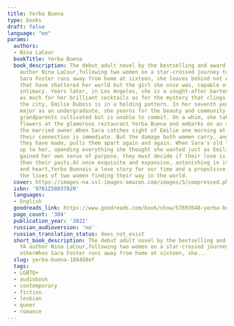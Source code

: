 ```yaml
---
title: Yerba Buena
type: books
draft: false
language: "en"
params:
  authors:
  - Nina LaCour
  bookTitle: Yerba Buena
  book_description: The debut adult novel by the bestselling and award-winning YA
    author Nina LaCour,following two women on a star-crossed journey toward each otherWhen
    Sara Foster runs away from home at sixteen, she leaves behind not only the losses
    that have shattered her world but the girl she once was, capable of trust and
    intimacy. Years later, in Los Angeles, she is a sought-after bartender, renowned
    as much for her brilliant cocktails as for the mystery that clings to her. Across
    the city, Emilie Dubois is in a holding pattern. In her seventh year and fifth
    major as an undergraduate, she yearns for the beauty and community her Creole
    grandparents cultivated but is unable to commit. On a whim, she takes a job arranging
    flowers at the glamorous restaurant Yerba Buena and embarks on an affair with
    the married owner.When Sara catches sight of Emilie one morning at Yerba Buena,
    their connection is immediate. But the damage both women carry, and the choices
    they have made, pulls them apart again and again. When Sara's old life catches
    up to her, upending everything she thought she wanted just as Emilie has finally
    gained her own sense of purpose, they must decide if their love is more powerful
    than their pasts.At once exquisite and expansive, astonishing in its humanity
    and heart,Yerba Buenais a love story for our time and a propulsive journey through
    the lives of two women finding their way in the world.
  cover: https://images-na.ssl-images-amazon.com/images/S/compressed.photo.goodreads.com/books/1621454145i/57693648.jpg
  isbn: '9781250837820'
  languages:
  - English
  goodreads_link: https://www.goodreads.com/book/show/57693648-yerba-buena
  page_count: '304'
  publication_year: '2022'
  russian_audioversion: 'no'
  russian_translation_status: does_not_exist
  short_book_description: The debut adult novel by the bestselling and award-winning
    YA author Nina LaCour,following two women on a star-crossed journey toward each
    otherWhen Sara Foster runs away from home at sixteen, she...
  slug: yerba-buena-188458ef
  tags:
  - LGBTQ+
  - audiobook
  - contemporary
  - fiction
  - lesbian
  - queer
  - romance
---
```

